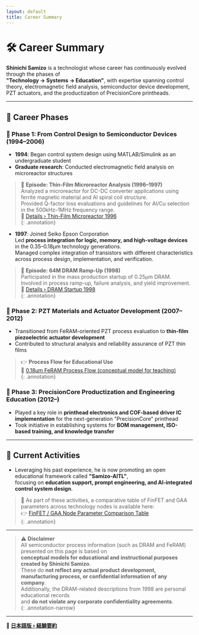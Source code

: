 ```yaml
---
layout: default
title: Career Summary
---
```


# 🛠️ Career Summary

**Shinichi Samizo** is a technologist whose career has continuously evolved through the phases of  
**"Technology → Systems → Education"**, with expertise spanning control theory, electromagnetic field analysis, semiconductor device development, PZT actuators, and the productization of PrecisionCore printheads.

---

## 📘 Career Phases

### 🔹 Phase 1: From Control Design to Semiconductor Devices (1994–2006)

- **1994**: Began control system design using MATLAB/Simulink as an undergraduate student  
- **Graduate research**: Conducted electromagnetic field analysis on microreactor structures

> 🧪 **Episode: Thin-Film Microreactor Analysis (1996–1997)**  
> Analyzed a microreactor for DC-DC converter applications using ferrite magnetic material and Al spiral coil structure.  
> Provided Q-factor loss evaluations and guidelines for Al/Cu selection in the 500kHz–1MHz frequency range.  
> 🔗 [Details › Thin-Film Microreactor 1996](https://samizo-aitl.github.io/Edusemi-Plus/archive/in1996/thinfilm_microreactor.html)  
{: .annotation}

- **1997**: Joined Seiko Epson Corporation  
  Led **process integration for logic, memory, and high-voltage devices** in the 0.35–0.18μm technology generations.  
  Managed complex integration of transistors with different characteristics across process design, implementation, and verification.

> 🧩 **Episode: 64M DRAM Ramp-Up (1998)**  
> Participated in the mass production startup of 0.25μm DRAM.  
> Involved in process ramp-up, failure analysis, and yield improvement.  
> 🔗 [Details › DRAM Startup 1998](https://samizo-aitl.github.io/Edusemi-Plus/archive/in1998/DRAM_Startup_64M_1998.html)  
{: .annotation}

### 🔹 Phase 2: PZT Materials and Actuator Development (2007–2012)

- Transitioned from FeRAM-oriented PZT process evaluation to **thin-film piezoelectric actuator development**  
- Contributed to structural analysis and reliability assurance of PZT thin films

> 👉 **Process Flow for Educational Use**  
> 📘 [0.18μm FeRAM Process Flow (conceptual model for teaching)](https://samizo-aitl.github.io/Edusemi-v4x/d_chapter1_memory_technologies/doc_FeRAM/0.18um_FeRAM_ProcessFlow)  
{: .annotation}

### 🔹 Phase 3: PrecisionCore Productization and Engineering Education (2012–)

- Played a key role in **printhead electronics and COF-based driver IC implementation** for the next-generation "PrecisionCore" printhead  
- Took initiative in establishing systems for **BOM management, ISO-based training, and knowledge transfer**

---

## 🎯 Current Activities

- Leveraging his past experience, he is now promoting an open educational framework called **"Samizo-AITL"**,  
  focusing on **education support, prompt engineering, and AI-integrated control system design**.

> 📌 As part of these activities, a comparative table of FinFET and GAA parameters across technology nodes is available here:  
> 👉 [FinFET / GAA Node Parameter Comparison Table](https://samizo-aitl.github.io/Edusemi-v4x/f_chapter1_finfet_gaa/appendixf1_05_node_params)  
{: .annotation}

---

> ⚠️ **Disclaimer**  
> All semiconductor process information (such as DRAM and FeRAM) presented on this page is based on  
> **conceptual models for educational and instructional purposes created by Shinichi Samizo**.  
> These do **not reflect any actual product development, manufacturing process, or confidential information of any company**.  
> Additionally, the DRAM-related descriptions from 1998 are personal educational records  
> and **do not violate any corporate confidentiality agreements**.  
{: .annotation-narrow}

---

**🔗 [日本語版 › 経験要約](./career-summary.md)**
